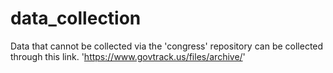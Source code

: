 # data_collection

Data that cannot be collected via the 'congress' repository can be collected through this link. 
'https://www.govtrack.us/files/archive/'
